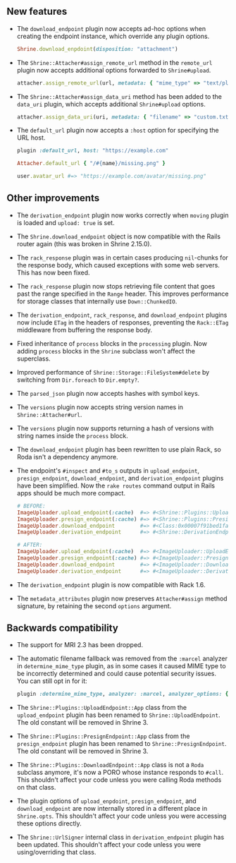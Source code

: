 ## New features

* The `download_endpoint` plugin now accepts ad-hoc options when creating the
  endpoint instance, which override any plugin options.

  ```rb
  Shrine.download_enpdoint(disposition: "attachment")
  ```

* The `Shrine::Attacher#assign_remote_url` method in the `remote_url` plugin
  now accepts additional options forwarded to `Shrine#upload`.

  ```rb
  attacher.assign_remote_url(url, metadata: { "mime_type" => "text/plain" })
  ```

* The `Shrine::Attacher#assign_data_uri` method has been added to the
  `data_uri` plugin, which accepts additional `Shrine#upload` options.

  ```rb
  attacher.assign_data_uri(uri, metadata: { "filename" => "custom.txt" })
  ```

* The `default_url` plugin now accepts a `:host` option for specifying the URL
  host.

  ```rb
  plugin :default_url, host: "https://example.com"

  Attacher.default_url { "/#{name}/missing.png" }
  ```
  ```rb
  user.avatar_url #=> "https://example.com/avatar/missing.png"
  ```

## Other improvements

* The `derivation_endpoint` plugin now works correctly when `moving` plugin
  is loaded and `upload: true` is set.

* The `Shrine.download_endpoint` object is now compatible with the Rails router
  again (this was broken in Shrine 2.15.0).

* The `rack_response` plugin was in certain cases producing `nil`-chunks for
  the response body, which caused exceptions with some web servers. This has
  now been fixed.

* The `rack_response` plugin now stops retrieving file content that goes past
  the range specified in the `Range` header. This improves performance for
  storage classes that internally use `Down::ChunkedIO`.

* The `derivation_endpoint`, `rack_response`, and `download_endpoint` plugins
  now include `ETag` in the headers of responses, preventing the `Rack::ETag`
  middleware from buffering the response body.

* Fixed inheritance of `process` blocks in the `processing` plugin. Now adding
  `process` blocks in the `Shrine` subclass won't affect the superclass.

* Improved performance of `Shrine::Storage::FileSystem#delete` by switching
  from `Dir.foreach` to `Dir.empty?`.

* The `parsed_json` plugin now accepts hashes with symbol keys.

* The `versions` plugin now accepts string version names in
  `Shrine::Attacher#url`.

* The `versions` plugin now supports returning a hash of versions with string
  names inside the `process` block.

* The `download_endpoint` plugin has been rewritten to use plain Rack, so Roda
  isn't a dependency anymore.

* The endpoint's `#inspect` and `#to_s` outputs in `upload_endpoint`,
  `presign_endpoint`, `download_endpoint`, and `derivation_endpoint` plugins
  have been simplified. Now the `rake routes` command output in Rails apps
  should be much more compact.

  ```rb
  # BEFORE:
  ImageUploader.upload_endpoint(:cache)  #=> #<Shrine::Plugins::UploadEndpoint::App:0x00007f91bec17dc8 @max_size=nil, @rack_response=nil, @shrine_class=ImageUploader, @storage_key=:cache, @upload=nil, @upload_context=nil>
  ImageUploader.presign_endpoint(:cache) #=> #<Shrine::Plugins::PresignEndpoint::App:0x00007f91beca4ea8 @presign=nil, @presign_location=nil, @presign_options=nil, @rack_response=nil, @shrine_class=ImageUploader, @storage_key=:cache>
  ImageUploader.download_endpoint        #=> #<Class:0x00007f91bed1fa90>
  ImageUploader.derivation_endpoint      #=> #<Shrine::DerivationEndpoint:0x00007f91bed4c900 @options={}, @shrine_class=ImageUploader>

  # AFTER:
  ImageUploader.upload_endpoint(:cache)  #=> #<ImageUploader::UploadEndpoint(:cache)>
  ImageUploader.presign_endpoint(:cache) #=> #<ImageUploader::PresignEndpoint(:cache)>
  ImageUploader.download_endpoint        #=> #<ImageUploader::DownloadEndpoint>
  ImageUploader.derivation_endpoint      #=> #<ImageUploader::DerivationEndpoint>
  ```

* The `derivation_endpoint` plugin is now compatible with Rack 1.6.

* The `metadata_attributes` plugin now preserves `Attacher#assign` method
  signature, by retaining the second `options` argument.

## Backwards compatibility

* The support for MRI 2.3 has been dropped.

* The automatic filename fallback was removed from the `:marcel` analyzer in
  `determine_mime_type` plugin, as in some cases it caused MIME type to be
  incorrectly determined and could cause potential security issues. You can
  still opt in for it:

  ```rb
  plugin :determine_mime_type, analyzer: :marcel, analyzer_options: { filename_fallback: true }
  ```

* The `Shrine::Plugins::UploadEndpoint::App` class from the `upload_endpoint`
  plugin has been renamed to `Shrine::UploadEndpoint`. The old constant will be
  removed in Shrine 3.

* The `Shrine::Plugins::PresignEndpoint::App` class from the `presign_endpoint`
  plugin has been renamed to `Shrine::PresignEndpoint`. The old constant will
  be removed in Shrine 3.

* The `Shrine::Plugins::DownloadEndpoint::App` class is not a `Roda` subclass
  anymore, it's now a PORO whose instance responds to `#call`. This shouldn't
  affect your code unless you were calling Roda methods on that class.

* The plugin options of `upload_enpdoint`, `presign_endpoint`, and
  `download_endpoint` are now internally stored in a different place in
  `Shrine.opts`. This shouldn't affect your code unless you were accessing
  these options directly.

* The `Shrine::UrlSigner` internal class in `derivation_endpoint` plugin has
  been updated. This shouldn't affect your code unless you were
  using/overriding that class.
